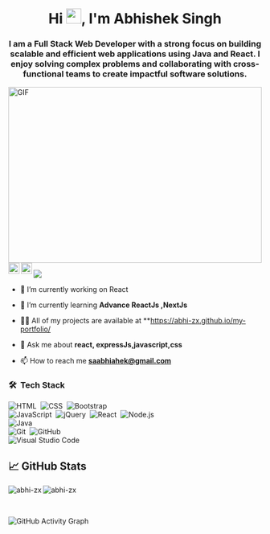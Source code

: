 



<h1 align="center">Hi <img src="https://raw.githubusercontent.com/MartinHeinz/MartinHeinz/master/wave.gif" width="30px">, I'm Abhishek Singh</h1>
<h3 align="center">I am a Full Stack Web Developer with a strong focus on building scalable and efficient web applications using Java and React. I enjoy solving complex problems and collaborating with cross-functional teams to create impactful software solutions.
</h3>

<!-- <a href="#"><img width="100%" height="auto" src="./Images/full-stack-development.gif" height="175px"/></a> -->
<img width="100%"  alt="GIF" src="https://github.com/abhisheknaiidu/abhisheknaiidu/blob/master/code.gif?raw=true" height="350px" />
<!-- <img align="right" alt="GIF" src="https://github.com/abhisheknaiidu/abhisheknaiidu/blob/master/code.gif?raw=true" width="350" height="200" /> -->


<a href="https://www.linkedin.com/in/abhishek-singh-1b597b127/">
  <img align="left" alt="Arunsridher's LinkedIN" width="22px" src="https://raw.githubusercontent.com/peterthehan/peterthehan/master/assets/linkedin.svg" />
</a>
<a href="#">
  <img align="left" alt="Arunsridher | Twitter" width="22px" src="https://raw.githubusercontent.com/peterthehan/peterthehan/master/assets/twitter.svg" />
</a>

![](https://visitor-badge.glitch.me/badge?page_id=abhi-zx)

<!-- **I"m Abhishek** a Software Engineer who is passionate about building tech, teaching and learning new technologies  -->

- 🔭 I’m currently working on React

- 🌱 I’m currently learning **Advance ReactJs ,NextJs**

- 👨‍💻 All of my projects are available at **https://abhi-zx.github.io/my-portfolio/

- 💬 Ask me about **react, expressJs,javascript,css**

- 📫 How to reach me **saabhiahek@gmail.com**

### 🛠 &nbsp;Tech Stack

![HTML](https://img.shields.io/badge/-HTML-05122A?style=flat&logo=HTML5)&nbsp;
![CSS](https://img.shields.io/badge/-CSS-05122A?style=flat&logo=CSS3&logoColor=1572B6)&nbsp;
![Bootstrap](https://img.shields.io/badge/-Bootstrap-05122A?style=flat&logo=bootstrap&logoColor=563D7C)
<br />
![JavaScript](https://img.shields.io/badge/-JavaScript-05122A?style=flat&logo=javascript)&nbsp;
![jQuery](https://img.shields.io/badge/-jQuery-05122A?style=flat&logo=jQuery)&nbsp;
![React](https://img.shields.io/badge/-React-05122A?style=flat&logo=react)&nbsp;
![Node.js](https://img.shields.io/badge/-Node.js-05122A?style=flat&logo=node.js)&nbsp;
<br />
![Java](https://img.shields.io/badge/-Java-05122A?style=flat&logo=Java&logoColor=FFA518)&nbsp;
<br />
![Git](https://img.shields.io/badge/-Git-05122A?style=flat&logo=git)&nbsp;
![GitHub](https://img.shields.io/badge/-GitHub-05122A?style=flat&logo=github)&nbsp;
<br />
![Visual Studio Code](https://img.shields.io/badge/-Visual%20Studio%20Code-05122A?style=flat&logo=visual-studio-code&logoColor=007ACC)&nbsp;

## &#x1f4c8; GitHub Stats

<p align="left"><img align="left" src="https://github-readme-stats.vercel.app/api/top-langs?username=abhi-zx&show_icons=true&locale=en&layout=compact&theme=radical" alt="abhi-zx" /></p>

 
 <p><img align="center" src="https://github-readme-streak-stats.herokuapp.com/?user=abhi-zx&theme=radical" alt="abhi-zx" /></p>
 
 <br />
 
![GitHub Activity Graph](https://activity-graph.herokuapp.com/graph?username=abhi-zx&bg_color=000000&color=4fff67&line=4fff67&point=ffffff&area=true&hide_border=true) 
